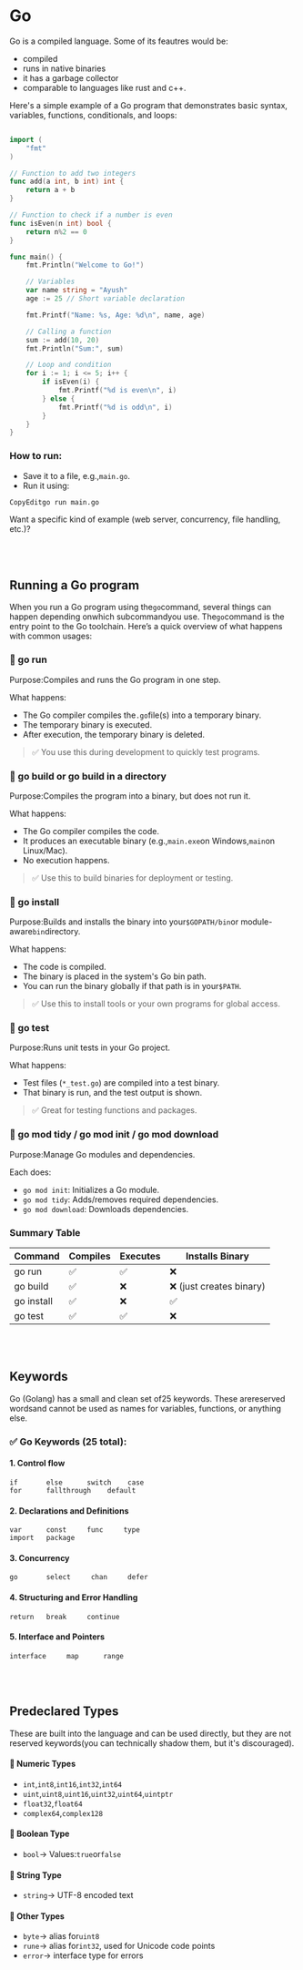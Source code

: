 # Go

Go is a compiled language. Some of its feautres would be:
  - compiled
  - runs in native binaries
  - it has a garbage collector
  - comparable to languages like rust and c++.

Here's a simple example of a Go program that demonstrates basic syntax, variables, functions, conditionals, and loops:

```go

import (
	"fmt"
)

// Function to add two integers
func add(a int, b int) int {
	return a + b
}

// Function to check if a number is even
func isEven(n int) bool {
	return n%2 == 0
}

func main() {
	fmt.Println("Welcome to Go!")

	// Variables
	var name string = "Ayush"
	age := 25 // Short variable declaration

	fmt.Printf("Name: %s, Age: %d\n", name, age)

	// Calling a function
	sum := add(10, 20)
	fmt.Println("Sum:", sum)

	// Loop and condition
	for i := 1; i <= 5; i++ {
		if isEven(i) {
			fmt.Printf("%d is even\n", i)
		} else {
			fmt.Printf("%d is odd\n", i)
		}
	}
}
```

### How to run:

  - Save it to a file, e.g.,`main.go`.
  - Run it using:

```sh
CopyEditgo run main.go
```

Want a specific kind of example (web server, concurrency, file handling, etc.)?









<br><br>

## Running a Go program
When you run a Go program using the`go`command, several things can happen depending onwhich subcommandyou use. The`go`command is the entry point to the Go toolchain. Here’s a quick overview of what happens with common usages:

### 🔹 go run 

Purpose:Compiles and runs the Go program in one step.

What happens:

  - The Go compiler compiles the`.go`file(s) into a temporary binary.
  - The temporary binary is executed.
  - After execution, the temporary binary is deleted.

> ✅ You use this during development to quickly test programs.

### 🔹 go build  or go build in a directory

Purpose:Compiles the program into a binary, but does not run it.

What happens:

  - The Go compiler compiles the code.
  - It produces an executable binary (e.g.,`main.exe`on Windows,`main`on Linux/Mac).
  - No execution happens.

> ✅ Use this to build binaries for deployment or testing.

### 🔹 go install

Purpose:Builds and installs the binary into your`$GOPATH/bin`or module-aware`bin`directory.

What happens:

  - The code is compiled.
  - The binary is placed in the system's Go bin path.
  - You can run the binary globally if that path is in your`$PATH`.

> ✅ Use this to install tools or your own programs for global access.

### 🔹 go test

Purpose:Runs unit tests in your Go project.

What happens:

  - Test files (`*_test.go`) are compiled into a test binary.
  - That binary is run, and the test output is shown.

> ✅ Great for testing functions and packages.

### 🔹 go mod tidy / go mod init / go mod download

Purpose:Manage Go modules and dependencies.

Each does:

  - `go mod init`: Initializes a Go module.
  - `go mod tidy`: Adds/removes required dependencies.
  - `go mod download`: Downloads dependencies.

### Summary Table

| Command | Compiles | Executes | Installs Binary |
|---|---|---|---|
| go run | ✅ | ✅ | ❌ |
| go build | ✅ | ❌ | ❌ (just creates binary) |
| go install | ✅ | ❌ | ✅ |
| go test | ✅ | ✅ | ❌ |









<br><br>

## Keywords

Go (Golang) has a small and clean set of25 keywords. These arereserved wordsand cannot be used as names for variables, functions, or anything else.

### ✅ Go Keywords (25 total):

#### 1. Control flow
```
if       else      switch    case
for      fallthrough    default
```

#### 2. Declarations and Definitions
```
var      const     func     type
import   package
```

#### 3. Concurrency
```
go       select     chan     defer
```

#### 4. Structuring and Error Handling
```
return   break     continue
```

#### 5. Interface and Pointers
```
interface     map      range
```









<br><br>

## Predeclared Types

These are built into the language and can be used directly, but they are not reserved keywords(you can technically shadow them, but it's discouraged).

#### 🔹 Numeric Types

  - `int`,`int8`,`int16`,`int32`,`int64`
  - `uint`,`uint8`,`uint16`,`uint32`,`uint64`,`uintptr`
  - `float32`,`float64`
  - `complex64`,`complex128`

#### 🔹 Boolean Type

  - `bool`→ Values:`true`or`false`

#### 🔹 String Type

  - `string`→ UTF-8 encoded text

#### 🔹 Other Types

  - `byte`→ alias for`uint8`
  - `rune`→ alias for`int32`, used for Unicode code points
  - `error`→ interface type for errors
